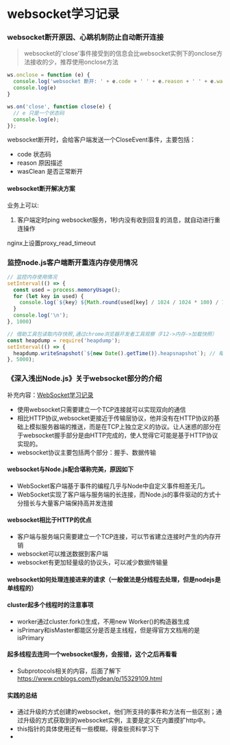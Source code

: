 # websocket学习记录

### websocket断开原因、心跳机制防止自动断开连接

> websocket的'close'事件接受到的信息会比websocket实例下的onclose方法接收的少，推荐使用onclose方法

```js
ws.onclose = function (e) {
  console.log('websocket 断开: ' + e.code + ' ' + e.reason + ' ' + e.wasClean)
  console.log(e)
}

ws.on('close', function close(e) {
  // e 只是一个状态码
  console.log(e);
});
```

websocket断开时，会给客户端发送一个CloseEvent事件，主要包括：

- code 状态码
- reason 原因描述
- wasClean 是否正常断开

#### websocket断开解决方案

业务上可以:

1. 客户端定时ping websocket服务，1秒内没有收到回复的消息，就自动进行重连操作

nginx上设置proxy_read_timeout

### 监控node.js客户端断开重连内存使用情况

```javascript
// 监控内存使用情况
setInterval(() => {
  const used = process.memoryUsage();
  for (let key in used) {
    console.log(`${key} ${Math.round(used[key] / 1024 / 1024 * 100) / 100} MB`);
  }
  console.log('\n');
}, 1000)

// 借助工具包读取内存快照,通过chrome浏览器开发者工具观察（F12->内存->加载快照）
const heapdump = require('heapdump');
setInterval(() => {
  heapdump.writeSnapshot(`${new Date().getTime()}.heapsnapshot`); // 每隔5s记录内存的堆快照
}, 5000);
```

### 《深入浅出Node.js》关于websocket部分的介绍

补充内容：[WebSocket学习记录](https://github.com/JamieRuner/blog/blob/main/articles/nodejs/websocket.md)

- 使用websocket只需要建立一个TCP连接就可以实现双向的通信
- 相比HTTP协议,websocket更接近于传输层协议，他并没有在HTTP协议的基础上模拟服务器端的推送，而是在TCP上独立定义的协议。让人迷惑的部分在于websocket握手部分是由HTTP完成的，使人觉得它可能是基于HTTP协议实现的。
- websocket协议主要包括两个部分：握手、数据传输




#### websocket与Node.js配合堪称完美，原因如下

- WebSocket客户端基于事件的编程几乎与Node中自定义事件相差无几。
- WebSocket实现了客户端与服务端的长连接，而Node.js的事件驱动的方式十分擅长与大量客户端保持高并发连接

#### websocket相比于HTTP的优点

- 客户端与服务端只需要建立一个TCP连接，可以节省建立连接时产生的内存开销
- websocket可以推送数据到客户端
- websocket有更加轻量级的协议头，可以减少数据传输量

#### websocket如何处理连接进来的请求（一般做法是分线程去处理，但是nodejs是单线程的）


#### cluster起多个线程时的注意事项

- worker通过cluster.fork()生成，不用new Worker()的构造器生成
- isPrimary和isMaster都能区分是否是主线程，但是得官方文档用的是isPrimary

#### 起多线程去连同一个websocket服务，会报错，这个之后再看看

- Subprotocols相关的内容，后面了解下
https://www.cnblogs.com/flydean/p/15329109.html

#### 实践的总结

- 通过升级的方式创建的websocket，他们所支持的事件和方法有一些区别；通过升级的方式获取到的websocket实例，主要是定义在内置摸扩http中。
- this指针的具体使用还有一些模糊，得查些资料学习下
-

